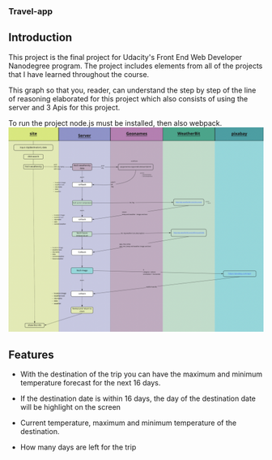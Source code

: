 ### Travel-app


 ## Introduction 

This project is the final project for Udacity's Front End Web Developer Nanodegree program. The project includes elements from all of the projects that I have learned throughout the course. 
 
This graph so that you, reader, can understand the step by step of the line of reasoning elaborated for this project which also consists of using the server and 3 Apis for this project.

To run the project node.js must be installed, then also webpack.
![flwochart](./src/client/styles/grafico.jpg)


## Features

* With the destination of the trip you can have the maximum and minimum temperature forecast for the next 16 days.

* If the destination date is within 16 days, the day of the destination date will be highlight on the screen

* Current temperature, maximum and minimum temperature of the destination.

* How many days are left for the trip
